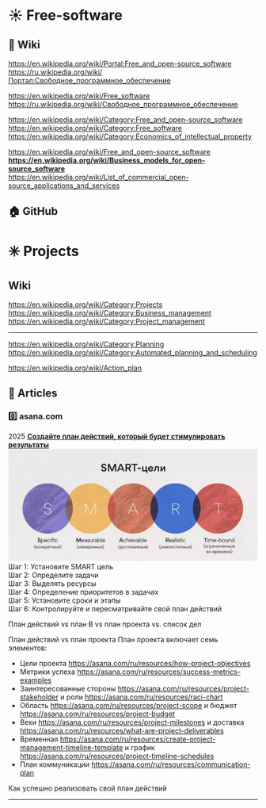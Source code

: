 # ☀️ Free-software
## 🔗 Wiki          
https://en.wikipedia.org/wiki/Portal:Free_and_open-source_software                 
https://ru.wikipedia.org/wiki/Портал:Свободное_программное_обеспечение                    

https://en.wikipedia.org/wiki/Free_software                       
https://ru.wikipedia.org/wiki/Свободное_программное_обеспечение                                 

https://en.wikipedia.org/wiki/Category:Free_and_open-source_software                   
https://en.wikipedia.org/wiki/Category:Free_software               
https://en.wikipedia.org/wiki/Category:Economics_of_intellectual_property

https://en.wikipedia.org/wiki/Free_and_open-source_software                
**https://en.wikipedia.org/wiki/Business_models_for_open-source_software**        
https://en.wikipedia.org/wiki/List_of_commercial_open-source_applications_and_services                  

## 🏠 GitHub           


# ✳️ Projects
## Wiki   
https://en.wikipedia.org/wiki/Category:Projects                
https://en.wikipedia.org/wiki/Category:Business_management                        
https://en.wikipedia.org/wiki/Category:Project_management       

- - -
https://en.wikipedia.org/wiki/Category:Planning                 
https://en.wikipedia.org/wiki/Category:Automated_planning_and_scheduling               

https://en.wikipedia.org/wiki/Action_plan            
<!---- https://en.wikipedia.org/wiki/Category:Action_plans              -->

## 📄 Articles
### 0️⃣ asana.com 
2025 **[Создайте план действий, который будет стимулировать результаты](https://asana.com/ru/resources/action-plan)**                     
<img src="https://github.com/ivgnk/Free-software-information/blob/master/Projects/2025_SMART.webp" width=900>        
Шаг 1: Установите SMART цель              
Шаг 2: Определите задачи                   
Шаг 3: Выделять ресурсы                
Шаг 4: Определение приоритетов в задачах            
Шаг 5: Установите сроки и этапы               
Шаг 6: Контролируйте и пересматривайте свой план действий               

План действий vs план B vs план проекта vs. список дел

План действий vs план проекта
План проекта включает семь элементов:
- Цели проекта https://asana.com/ru/resources/how-project-objectives                    
- Метрики успеха https://asana.com/ru/resources/success-metrics-examples             
- Заинтересованные стороны https://asana.com/ru/resources/project-stakeholder и роли https://asana.com/ru/resources/raci-chart               
- Область https://asana.com/ru/resources/project-scope и бюджет https://asana.com/ru/resources/project-budget             
- Вехи https://asana.com/ru/resources/project-milestones и доставка https://asana.com/ru/resources/what-are-project-deliverables                
- Временная https://asana.com/ru/resources/create-project-management-timeline-template и график https://asana.com/ru/resources/project-timeline-schedules            
- План коммуникации https://asana.com/ru/resources/communication-plan                

Как успешно реализовать свой план действий

- - -
